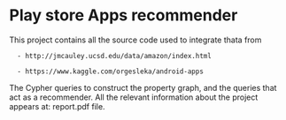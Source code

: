 # Play store Apps recommender


This project contains all the source code used to integrate thata from 

      - http://jmcauley.ucsd.edu/data/amazon/index.html

      - https://www.kaggle.com/orgesleka/android-apps

The Cypher queries to construct the property graph, and the queries that act as a recommender. All the relevant information about the project appears at: report.pdf file.








